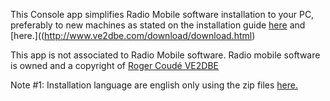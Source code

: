 This Console app simplifies Radio Mobile software installation to your PC, preferably to new machines as stated on
the installation guide [here](http://radiomobile.pe1mew.nl/?Installation:Download) and [here.]((http://www.ve2dbe.com/download/download.html)

This app is not associated to Radio Mobile software. Radio mobile software is owned and a copyright of [Roger Coudé VE2DBE](http://www.ve2dbe.com/english1.html)

Note #1:
Installation language are english only using the zip files [here.](http://www.ve2dbe.com/download/download.html) 
